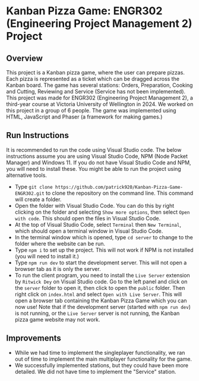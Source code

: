 # Kanban Pizza Game: ENGR302 (Engineering Project Management 2) Project
## Overview
This project is a Kanban pizza game, where the user can prepare pizzas. Each pizza is represented as a ticket which can be dragged across the Kanban board. The game has several stations: Orders, Preparation, Cooking and Cutting, Reviewing and Service (Service has not been implemented). This project was made for ENGR302 (Engineering Project Management 2), a third-year course at Victoria University of Wellington in 2024. We worked on this project in a group of 6 people. The game was implemented using HTML, JavaScript and Phaser (a framework for making games.)
## Run Instructions
It is recommended to run the code using Visual Studio code. The below instructions assume you are using Visual Studio Code, NPM (Node Packet Manager) and Windows 11. If you do not have Visual Studio Code and NPM, you will need to install these. You might be able to run the project using alternative tools.
- Type `git clone https://github.com/patrick920/Kanban-Pizza-Game-ENGR302.git` to clone the repository on the command line. This command will create a folder.
- Open the folder with Visual Studio Code. You can do this by right clicking on the folder and selecting `Show more options`, then select `Open with code`. This should open the files in Visual Studio Code.
- At the top of Visual Studio Code, select `Terminal` then `New Terminal`, which should open a terminal window in Visual Studio Code.
- In the terminal window which is opened, type `cd server` to change to the folder where the website can be run.
- Type `npm i` to set up the project. This will not work if NPM is not installed (you will need to install it.)
- Type `npm run dev` to start the development server. This will not open a browser tab as it is only the server.
- To run the client program, you need to install the `Live Server` extension by `Ritwick Dey` on Visual Studio code. Go to the left panel and click on the `server` folder to open it, then click to open the `public` folder. Then right click on `index.html` and select `Open with Live Server`. This will open a browser tab containing the Kanban Pizza Game which you can now use! Note that if the development server (started with `npm run dev`) is not running, or the `Live Server` server is not running, the Kanban pizza game website may not work.

## Improvements
- While we had time to implement the singleplayer functionality, we ran out of time to implement the main multiplayer functionality for the game.
- We successfully implemented stations, but they could have been more detailed. We did not have time to implement the "Service" station.
